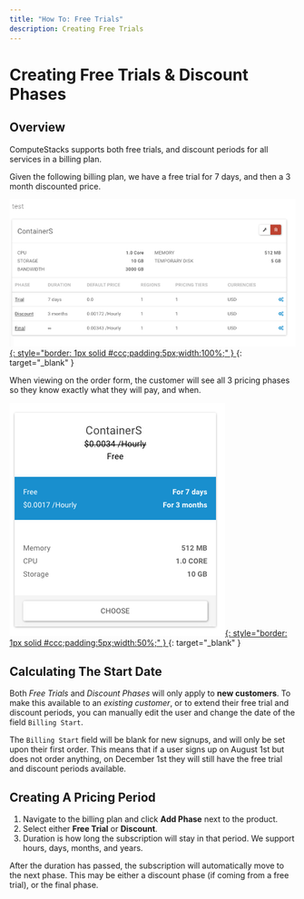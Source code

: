 ```yaml
---
title: "How To: Free Trials"
description: Creating Free Trials
---
```

# Creating Free Trials & Discount Phases

## Overview

ComputeStacks supports both free trials, and discount periods for all services in a billing plan.

Given the following billing plan, we have a free trial for 7 days, and then a 3 month discounted price.

[ ![Billing Plan Item](/images/content/billing/billing-plan-item.png){: style="border: 1px solid #ccc;padding:5px;width:100%;" } ](/images/content/billing/billing-plan-item.png){: target="_blank" }

When viewing on the order form, the customer will see all 3 pricing phases so they know exactly what they will pay, and when.

[ ![Free Trial on Order Form](/images/content/billing/order-form-package-with-phase.png){: style="border: 1px solid #ccc;padding:5px;width:50%;" } ](/images/content/billing/order-form-package-with-phase.png){: target="_blank" }

## Calculating The Start Date

Both _Free Trials_ and _Discount Phases_ will only apply to **new customers**. To make this available to an _existing customer_, or to extend their free trial and discount periods, you can manually edit the user and change the date of the field `Billing Start`.

The `Billing Start` field will be blank for new signups, and will only be set upon their first order. This means that if a user signs up on August 1st but does not order anything, on December 1st they will still have the free trial and discount periods available.

## Creating A Pricing Period

1. Navigate to the billing plan and click **Add Phase** next to the product. 
2. Select either **Free Trial** or **Discount**.
3. Duration is how long the subscription will stay in that period. We support hours, days, months, and years.

After the duration has passed, the subscription will automatically move to the next phase. This may be either a discount phase (if coming from a free trial), or the final phase.